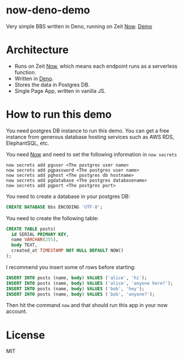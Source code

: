 # now-deno-demo

Very simple BBS written in Deno, running on Zeit [Now][]. [Demo][]

# Architecture

- Runs on Zeit [Now][], which means each endpoint runs as a serverless function.
- Written in [Deno][].
- Stores the data in Postgres DB.
- Single Page App, written in vanilla JS.

# How to run this demo

You need postgres DB instance to run this demo. You can get a free instance from generous database hosting services such as AWS RDS, ElephantSQL, etc.

You need [Now][] and need to set the following information in `now secrets`

```
now secrets add pguser <The postgres user name>
now secrets add pgpassword <The postgres user name>
now secrets add pghost <The postgres db hostname>
now secrets add pgdatabase <The postgres databasename>
now secrets add pgport <The postgres port>
```

You need to create a database in your postgres DB:

```sql
CREATE DATABASE bbs ENCODING 'UTF-8';
```

You need to create the following table:

```sql
CREATE TABLE posts(
  id SERIAL PRIMARY KEY,
  name VARCHAR(255),
  body TEXT,
  created_at TIMESTAMP NOT NULL DEFAULT NOW()
);
```

I recommend you insert some of rows before starting:

```sql
INSERT INTO posts (name, body) VALUES ('alice', 'hi');
INSERT INTO posts (name, body) VALUES ('alice', 'anyone here?');
INSERT INTO posts (name, body) VALUES ('bob', 'hey');
INSERT INTO posts (name, body) VALUES ('bob', 'anyone?');
```

Then hit the command `now` and that should run this app in your now account.

# License

MIT

[Now]: https://github.com/zeit/now
[Deno]: https://deno.land/
[Demo]: https://now-deno-example.kt3k.now.sh/
